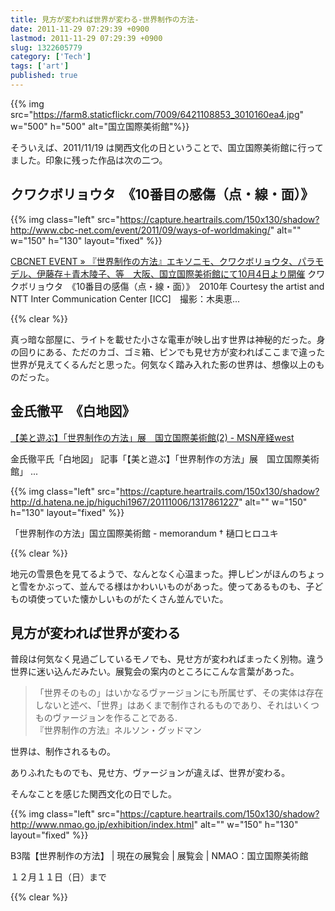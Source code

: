 ```yaml
---
title: 見方が変われば世界が変わる-世界制作の方法-
date: 2011-11-29 07:29:39 +0900
lastmod: 2011-11-29 07:29:39 +0900
slug: 1322605779
category: ['Tech']
tags: ['art']
published: true
---
```


{{% img src="https://farm8.staticflickr.com/7009/6421108853_3010160ea4.jpg" w="500" h="500" alt="国立国際美術館"%}}

そういえば、2011/11/19 は関西文化の日ということで、国立国際美術館に行ってました。印象に残った作品は次の二つ。


## クワクボリョウタ　《10番目の感傷（点・線・面）》


{{% img class="left" src="https://capture.heartrails.com/150x130/shadow?http://www.cbc-net.com/event/2011/09/ways-of-worldmaking/" alt="" w="150" h="130" layout="fixed" %}}

[CBCNET EVENT &#187; 『世界制作の方法』エキソニモ、クワクボリョウタ、パラモデル、伊藤存＋青木陵子、等　大阪、国立国際美術館にて10月4日より開催](http://www.cbc-net.com/event/2011/09/ways-of-worldmaking/)
クワクボリョウタ　《10番目の感傷（点・線・面）》　2010年 Courtesy the artist and NTT Inter Communication Center [ICC]　撮影：木奥恵...

{{% clear %}}

真っ暗な部屋に、ライトを載せた小さな電車が映し出す世界は神秘的だった。身の回りにある、ただのカゴ、ゴミ箱、ピンでも見せ方が変わればここまで違った世界が見えてくるんだと思った。何気なく踏み入れた影の世界は、想像以上のものだった。



## 金氏徹平　《白地図》

[【美と遊ぶ】「世界制作の方法」展　国立国際美術館(2) - MSN産経west](http://sankei.jp.msn.com/west/west_life/photos/111014/wlf11101417400009-p2.htm)

金氏徹平氏「白地図」 記事「【美と遊ぶ】「世界制作の方法」展　国立国際美術館」 ...

{{% img class="left" src="https://capture.heartrails.com/150x130/shadow?http://d.hatena.ne.jp/higuchi1967/20111006/1317861227" alt="" w="150" h="130" layout="fixed" %}}


「世界制作の方法」国立国際美術館 - memorandum † 樋口ヒロユキ

{{% clear %}}

地元の雪景色を見てるようで、なんとなく心温まった。押しピンがほんのちょっと雪をかぶって、並んでる様はかわいいものがあった。使ってあるものも、子どもの頃使っていた懐かしいものがたくさん並んでいた。

## 見方が変われば世界が変わる

普段は何気なく見過ごしているモノでも、見せ方が変わればまったく別物。違う世界に迷い込んだみたい。展覧会の案内のところにこんな言葉があった。


>「世界そのもの」はいかなるヴァージョンにも所属せず、その実体は存在しないと述べ、「世界」はあくまで制作されるものであり、それはいくつものヴァージョンを作ることである.  
>『世界制作の方法』ネルソン・グッドマン

世界は、制作されるもの。

ありふれたものでも、見せ方、ヴァージョンが違えば、世界が変わる。

そんなことを感じた関西文化の日でした。


{{% img class="left" src="https://capture.heartrails.com/150x130/shadow?http://www.nmao.go.jp/exhibition/index.html" alt="" w="150" h="130" layout="fixed" %}}

B3階【世界制作の方法】 | 現在の展覧会 | 展覧会 | NMAO：国立国際美術館

１２月１１日（日）まで

{{% clear %}}
